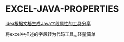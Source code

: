 # EXCEL-JAVA-PROPERTIES

[idea根据文档生成Java字段属性的工具分享](https://www.notion.so/e623ffc4353e45cabdf3d9f257541370)

将excel中描述的字段转为代码工具,,,轻量简单